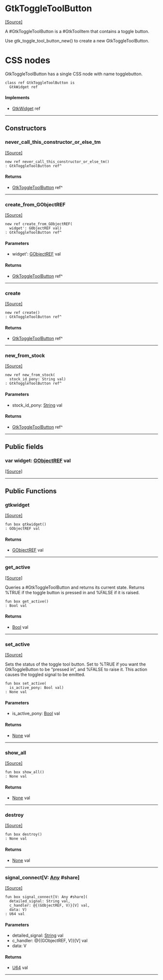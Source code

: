 # GtkToggleToolButton
<span class="source-link">[[Source]](src/gtk3/GtkToggleToolButton.md#L6)</span>

A #GtkToggleToolButton is a #GtkToolItem that contains a toggle
button.

Use gtk_toggle_tool_button_new() to create a new GtkToggleToolButton.

# CSS nodes

GtkToggleToolButton has a single CSS node with name togglebutton.


```pony
class ref GtkToggleToolButton is
  GtkWidget ref
```

#### Implements

* [GtkWidget](gtk3-GtkWidget.md) ref

---

## Constructors

### never_call_this_constructor_or_else_tm
<span class="source-link">[[Source]](src/gtk3/GtkToggleToolButton.md#L20)</span>


```pony
new ref never_call_this_constructor_or_else_tm()
: GtkToggleToolButton ref^
```

#### Returns

* [GtkToggleToolButton](gtk3-GtkToggleToolButton.md) ref^

---

### create_from_GObjectREF
<span class="source-link">[[Source]](src/gtk3/GtkToggleToolButton.md#L23)</span>


```pony
new ref create_from_GObjectREF(
  widget': GObjectREF val)
: GtkToggleToolButton ref^
```
#### Parameters

*   widget': [GObjectREF](gtk3-..-gobject-GObjectREF.md) val

#### Returns

* [GtkToggleToolButton](gtk3-GtkToggleToolButton.md) ref^

---

### create
<span class="source-link">[[Source]](src/gtk3/GtkToggleToolButton.md#L27)</span>


```pony
new ref create()
: GtkToggleToolButton ref^
```

#### Returns

* [GtkToggleToolButton](gtk3-GtkToggleToolButton.md) ref^

---

### new_from_stock
<span class="source-link">[[Source]](src/gtk3/GtkToggleToolButton.md#L30)</span>


```pony
new ref new_from_stock(
  stock_id_pony: String val)
: GtkToggleToolButton ref^
```
#### Parameters

*   stock_id_pony: [String](builtin-String.md) val

#### Returns

* [GtkToggleToolButton](gtk3-GtkToggleToolButton.md) ref^

---

## Public fields

### var widget: [GObjectREF](gtk3-..-gobject-GObjectREF.md) val
<span class="source-link">[[Source]](src/gtk3/GtkToggleToolButton.md#L17)</span>



---

## Public Functions

### gtkwidget
<span class="source-link">[[Source]](src/gtk3/GtkToggleToolButton.md#L19)</span>


```pony
fun box gtkwidget()
: GObjectREF val
```

#### Returns

* [GObjectREF](gtk3-..-gobject-GObjectREF.md) val

---

### get_active
<span class="source-link">[[Source]](src/gtk3/GtkToggleToolButton.md#L34)</span>


Queries a #GtkToggleToolButton and returns its current state.
Returns %TRUE if the toggle button is pressed in and %FALSE if it is raised.


```pony
fun box get_active()
: Bool val
```

#### Returns

* [Bool](builtin-Bool.md) val

---

### set_active
<span class="source-link">[[Source]](src/gtk3/GtkToggleToolButton.md#L41)</span>


Sets the status of the toggle tool button. Set to %TRUE if you
want the GtkToggleButton to be “pressed in”, and %FALSE to raise it.
This action causes the toggled signal to be emitted.


```pony
fun box set_active(
  is_active_pony: Bool val)
: None val
```
#### Parameters

*   is_active_pony: [Bool](builtin-Bool.md) val

#### Returns

* [None](builtin-None.md) val

---

### show_all
<span class="source-link">[[Source]](src/gtk3/GtkWidget.md#L4)</span>


```pony
fun box show_all()
: None val
```

#### Returns

* [None](builtin-None.md) val

---

### destroy
<span class="source-link">[[Source]](src/gtk3/GtkWidget.md#L7)</span>


```pony
fun box destroy()
: None val
```

#### Returns

* [None](builtin-None.md) val

---

### signal_connect\[V: [Any](builtin-Any.md) #share\]
<span class="source-link">[[Source]](src/gtk3/GtkWidget.md#L10)</span>


```pony
fun box signal_connect[V: Any #share](
  detailed_signal: String val,
  c_handler: @{(GObjectREF, V)}[V] val,
  data: V)
: U64 val
```
#### Parameters

*   detailed_signal: [String](builtin-String.md) val
*   c_handler: @{(GObjectREF, V)}[V] val
*   data: V

#### Returns

* [U64](builtin-U64.md) val

---

